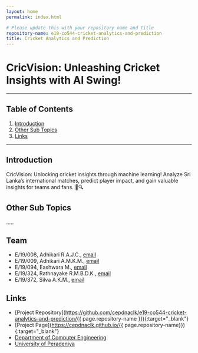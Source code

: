 ```yaml
---
layout: home
permalink: index.html

# Please update this with your repository name and title
repository-name: e19-co544-cricket-analytics-and-prediction
title: Cricket Analytics and Prediction
---
```


[comment]: # "This is the standard layout for the project, but you can clean this and use your own template"

# CricVision: Unleashing Cricket Insights with AI Swing!


---

<!-- 
This is a sample image, to show how to add images to your page. To learn more options, please refer [this](https://projects.ce.pdn.ac.lk/docs/faq/how-to-add-an-image/)

![Sample Image](./images/sample.png)
 -->

## Table of Contents
1. [Introduction](#introduction)
2. [Other Sub Topics](#other-sub-topics)
3. [Links](#links)

---

## Introduction

CricVision: Unlocking cricket insights through machine learning! Analyze Sri Lanka’s international matches, predict player impact, and gain valuable insights for teams and fans. 🏏🔍

## Other Sub Topics

.....

## Team
-  E/19/008, Adhikari R.A.J.C., [email](mailto:e19008@eng.pdn.ac.lk)
-  E/19/009, Adhikari A.M.K.M., [email](mailto:e19009@eng.pdn.ac.lk)
-  E/19/094, Eashwara M., [email](mailto:e19094@eng.pdn.ac.lk)
-  E/19/324, Rathnayake R.M.B.D.K., [email](mailto:e19324@eng.pdn.ac.lk)
-  E/19/372, Silva A.K.M., [email](mailto:e19372@eng.pdn.ac.lk)

## Links

- [Project Repository](https://github.com/cepdnaclk/e19-co544-cricket-analytics-and-prediction/{{ page.repository-name }}){:target="_blank"}
- [Project Page](https://cepdnaclk.github.io/{{ page.repository-name}}){:target="_blank"}
- [Department of Computer Engineering](http://www.ce.pdn.ac.lk/)
- [University of Peradeniya](https://eng.pdn.ac.lk/)


[//]: # (Please refer this to learn more about Markdown syntax)
[//]: # (https://github.com/adam-p/markdown-here/wiki/Markdown-Cheatsheet)
